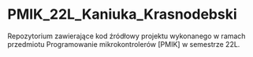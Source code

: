 # PMIK_22L_Kaniuka_Krasnodebski
Repozytorium zawierające kod źródłowy projektu wykonanego w ramach przedmiotu Programowanie mikrokontrolerów [PMIK] w semestrze 22L. 
